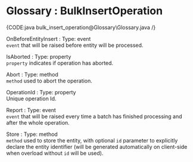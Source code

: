 ﻿# Glossary : BulkInsertOperation

{CODE:java bulk_insert_operation@Glossary\Glossary.java /}

OnBeforeEntityInsert
:   Type: event   
`event` that will be raised before entity will be processed.

IsAborted
:   Type: property   
`property` indicates if operation has aborted.

Abort
:   Type: method   
`method` used to abort the operation.

OperationId
:   Type: property   
Unique operation Id.

Report
:   Type: event   
`event` that will be raised every time a batch has finished processing and after the whole operation.

Store
:   Type: method   
`method` used to store the entity, with optional `id` parameter to explicitly declare the entity identifier (will be generated automatically on client-side when overload without `id` will be used).

